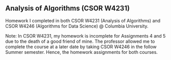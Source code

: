 ## Analysis of Algorithms (CSOR W4231) 
Homework I completed in both CSOR W4231 (Analysis of Algorithms) and CSOR W4246 (Algorithms for Data Science) @ Columbia University. 

Note: In CSOR W4231, my homework is incomplete for Assignments 4 and 5 due to the death of a good friend of mine. The professor allowed me to complete the course at a later date by taking CSOR W4246 in the follow Summer semester. Hence, the homework assignments for both courses.
